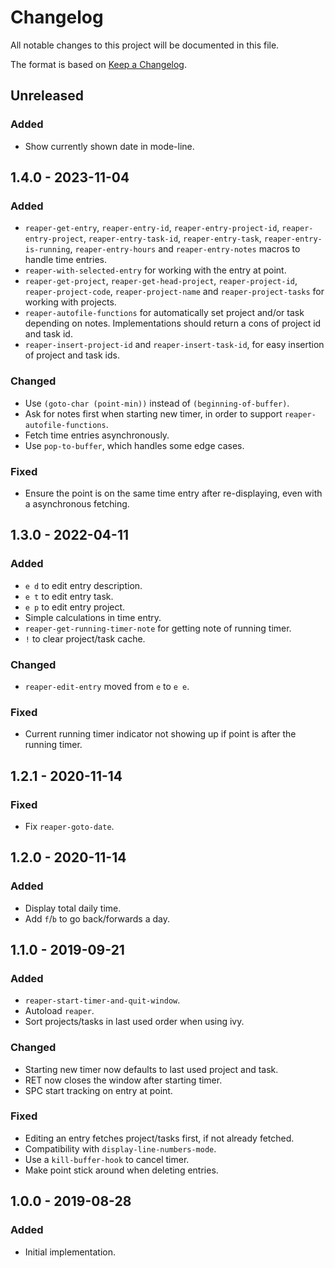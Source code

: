 # Changelog
All notable changes to this project will be documented in this file.

The format is based on [Keep a Changelog](http://keepachangelog.com/en/1.0.0/).

## Unreleased
### Added
- Show currently shown date in mode-line.

## 1.4.0 - 2023-11-04
### Added
- `reaper-get-entry`, `reaper-entry-id`, `reaper-entry-project-id`,
  `reaper-entry-project`, `reaper-entry-task-id`, `reaper-entry-task`,
  `reaper-entry-is-running`, `reaper-entry-hours` and
  `reaper-entry-notes` macros to handle time entries.
- `reaper-with-selected-entry` for working with the entry at point.
- `reaper-get-project`, `reaper-get-head-project`,
  `reaper-project-id`, `reaper-project-code`, `reaper-project-name`
  and `reaper-project-tasks` for working with projects.
- `reaper-autofile-functions` for automatically set project and/or
  task depending on notes. Implementations should return a cons of
  project id and task id.
- `reaper-insert-project-id` and `reaper-insert-task-id`, for easy
  insertion of project and task ids.

### Changed
- Use `(goto-char (point-min))` instead of `(beginning-of-buffer)`.
- Ask for notes first when starting new timer, in order to support
  `reaper-autofile-functions`.
- Fetch time entries asynchronously.
- Use `pop-to-buffer`, which handles some edge cases.

### Fixed
- Ensure the point is on the same time entry after re-displaying, even
  with a asynchronous fetching.

## 1.3.0 - 2022-04-11
### Added
- `e d` to edit entry description.
- `e t` to edit entry task.
- `e p` to edit entry project.
- Simple calculations in time entry.
- `reaper-get-running-timer-note` for getting note of running timer.
- `!` to clear project/task cache.

### Changed
- `reaper-edit-entry` moved from `e` to `e e`.

### Fixed
- Current running timer indicator not showing up if point is after the
  running timer.

## 1.2.1 - 2020-11-14
### Fixed
- Fix `reaper-goto-date`.

## 1.2.0 - 2020-11-14
### Added
- Display total daily time.
- Add `f`/`b` to go back/forwards a day.

## 1.1.0 - 2019-09-21
### Added
- `reaper-start-timer-and-quit-window`.
- Autoload `reaper`.
- Sort projects/tasks in last used order when using ivy.

### Changed
- Starting new timer now defaults to last used project and task.
- RET now closes the window after starting timer.
- SPC start tracking on entry at point.

### Fixed
- Editing an entry fetches project/tasks first, if not already
  fetched.
- Compatibility with `display-line-numbers-mode`.
- Use a `kill-buffer-hook` to cancel timer.
- Make point stick around when deleting entries.

## 1.0.0 - 2019-08-28
### Added
- Initial implementation.
